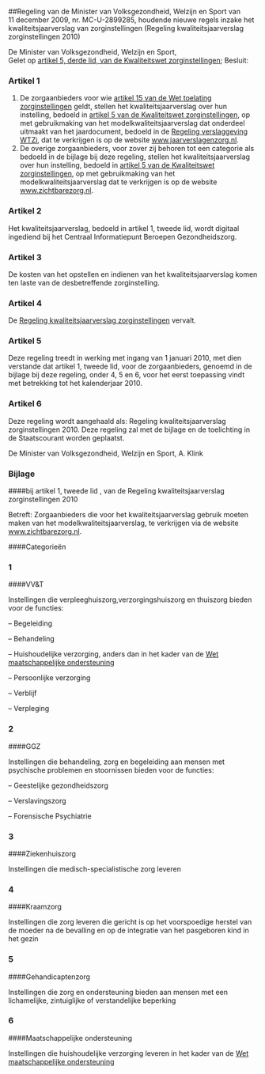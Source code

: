 <meta http-equiv='Content-Type' content='text/html; charset=utf-8' />

##Regeling van de Minister van Volksgezondheid, Welzijn en Sport van 11 december 2009, nr. MC-U-2899285, houdende nieuwe regels inzake het kwaliteitsjaarverslag van zorginstellingen (Regeling kwaliteitsjaarverslag zorginstellingen 2010)

De Minister van Volksgezondheid, Welzijn en Sport,  
Gelet op [artikel 5, derde lid, van de Kwaliteitswet zorginstellingen](../../../../../../wet/kwaliteitswet/zorginstellingen/BWBR0007850/README.md);
Besluit:    

### Artikel  1  

1.  De zorgaanbieders voor wie [artikel 15 van de Wet toelating zorginstellingen](../../../../../../wet/wet/toelating/zorginstellingen/BWBR0018906/README.md) geldt, stellen het kwaliteitsjaarverslag over hun instelling, bedoeld in [artikel 5 van de Kwaliteitswet zorginstellingen](../../../../../../wet/kwaliteitswet/zorginstellingen/BWBR0007850/README.md), op met gebruikmaking van het modelkwaliteitsjaarverslag dat onderdeel uitmaakt van het jaardocument, bedoeld in de [Regeling verslaggeving WTZi](../../../../../../ministeriele-regeling/regeling/verslaggeving/wtzi/BWBR0019252/README.md), dat te verkrijgen is op de website www.jaarverslagenzorg.nl.   
2.  De overige zorgaanbieders, voor zover zij behoren tot een categorie als bedoeld in de bijlage bij deze regeling, stellen het kwaliteitsjaarverslag over hun instelling, bedoeld in [artikel 5 van de Kwaliteitswet zorginstellingen](../../../../../../wet/kwaliteitswet/zorginstellingen/BWBR0007850/README.md), op met gebruikmaking van het modelkwaliteitsjaarverslag dat te verkrijgen is op de website www.zichtbarezorg.nl.  

### Artikel  2  

Het kwaliteitsjaarverslag, bedoeld in artikel 1, tweede lid, wordt digitaal ingediend bij het Centraal Informatiepunt Beroepen Gezondheidszorg. 

### Artikel  3  

De kosten van het opstellen en indienen van het kwaliteitsjaarverslag komen ten laste van de desbetreffende zorginstelling. 

### Artikel 4  

De [Regeling kwaliteitsjaarverslag zorginstellingen](../../../../../../ministeriele-regeling/regeling/kwaliteitsjaarverslag/zorginstellingen/BWBR0025001/README.md) vervalt. 

### Artikel  5  

Deze regeling treedt in werking met ingang van 1 januari 2010, met dien verstande dat artikel 1, tweede lid, voor de zorgaanbieders, genoemd in de bijlage bij deze regeling, onder 4, 5 en 6, voor het eerst toepassing vindt met betrekking tot het kalenderjaar 2010. 

### Artikel  6  

Deze regeling wordt aangehaald als: Regeling kwaliteitsjaarverslag zorginstellingen 2010. 
Deze regeling zal met de bijlage en de toelichting in de Staatscourant worden geplaatst.  

De 
Minister van Volksgezondheid, Welzijn en Sport, 
A. Klink    

### Bijlage  

####bij artikel 1, tweede lid , van de Regeling kwaliteitsjaarverslag zorginstellingen 2010

Betreft: Zorgaanbieders die voor het kwaliteitsjaarverslag gebruik moeten maken van het modelkwaliteitsjaarverslag, te verkrijgen via de website www.zichtbarezorg.nl. 

####Categorieën

### 1  

####VV&T

Instellingen die verpleeghuiszorg,verzorgingshuiszorg en thuiszorg bieden voor de functies: 

– Begeleiding  

– Behandeling  

– Huishoudelijke verzorging, anders dan in het kader van de [Wet maatschappelijke ondersteuning](../../../../../../wet/wet/maatschappelijke/ondersteuning/BWBR0020031/README.md)  

– Persoonlijke verzorging  

– Verblijf  

– Verpleging   

### 2  

####GGZ

Instellingen die behandeling, zorg en begeleiding aan mensen met psychische problemen en stoornissen bieden voor de functies: 

– Geestelijke gezondheidszorg  

– Verslavingszorg  

– Forensische Psychiatrie   

### 3  

####Ziekenhuiszorg

Instellingen die medisch-specialistische zorg leveren 

### 4  

####Kraamzorg

Instellingen die zorg leveren die gericht is op het voorspoedige herstel van de moeder na de bevalling en op de integratie van het pasgeboren kind in het gezin 

### 5  

####Gehandicaptenzorg

Instellingen die zorg en ondersteuning bieden aan mensen met een lichamelijke, zintuiglijke of verstandelijke beperking 

### 6  

####Maatschappelijke ondersteuning

Instellingen die huishoudelijke verzorging leveren in het kader van de [Wet maatschappelijke ondersteuning](../../../../../../wet/wet/maatschappelijke/ondersteuning/BWBR0020031/README.md) 


